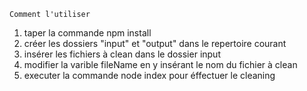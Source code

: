     Comment l'utiliser 

1. taper la commande npm install
2. créer les dossiers "input" et "output" dans le repertoire courant 
3. insérer les fichiers à clean dans le dossier input 
4. modifier la varible fileName en y insérant le nom du fichier à clean 
5. executer la commande node index pour éffectuer le cleaning
